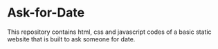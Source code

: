# Ask-for-Date
This repository contains html, css and javascript codes of a basic static website that is built to ask someone for date.
